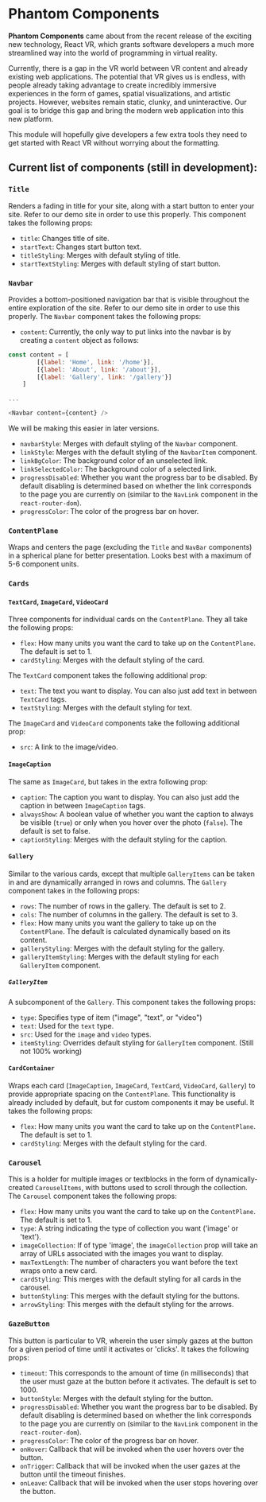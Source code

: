 # Phantom Components

**Phantom Components** came about from the recent release of the exciting new technology, React VR, which grants software developers a much more streamlined way into the world of programming in virtual reality. 

Currently, there is a gap in the VR world between VR content and already existing web applications. The potential that VR gives us is endless, with people already taking advantage to create incredibly immersive experiences in the form of games, spatial visualizations, and artistic projects. However, websites remain static, clunky, and uninteractive. Our goal is to bridge this gap and bring the modern web application into this new platform.

This module will hopefully give developers a few extra tools they need to get started with React VR without worrying about the formatting.

## Current list of components (still in development):
### `Title`
Renders a fading in title for your site, along with a start button to enter your site. Refer to our demo site in order to use this properly. This component takes the following props:
- `title`: Changes title of site.
- `startText`: Changes start button text.
- `titleStyling`: Merges with default styling of title.
- `startTextStyling`: Merges with default styling of start button.

### `Navbar`
Provides a bottom-positioned navigation bar that is visible throughout the entire exploration of the site. Refer to our demo site in order to use this properly. The `Navbar` component takes the following props:
- `content`: Currently, the only way to put links into the navbar is by creating a `content` object as follows:

```javascript
const content = [
        [{label: 'Home', link: '/home'}],
        [{label: 'About', link: '/about'}],
        [{label: 'Gallery', link: '/gallery'}]
    ]

...

<Navbar content={content} />
```
We will be making this easier in later versions.

- `navbarStyle`: Merges with default styling of the `Navbar` component.
- `linkStyle`: Merges with the default styling of the `NavbarItem` component.
- `linkBgColor`: The background color of an unselected link.
- `linkSelectedColor`: The background color of a selected link.
- `progressDisabled`: Whether you want the progress bar to be disabled. By default disabling is determined based on whether the link corresponds to the page you are currently on (similar to the `NavLink` component in the `react-router-dom`).
- `progressColor`: The color of the progress bar on hover.

### `ContentPlane`
Wraps and centers the page (excluding the `Title` and `NavBar` components) in a spherical plane for better presentation. Looks best with a maximum of 5-6 component units.

### `Cards`
#### `TextCard`, `ImageCard`, `VideoCard`
Three components for individual cards on the `ContentPlane`. They all take the following props:

- `flex`: How many units you want the card to take up on the `ContentPlane`. The default is set to 1.
- `cardStyling`: Merges with the default styling of the card.

The `TextCard` component takes the following additional prop:
- `text`: The text you want to display. You can also just add text in between `TextCard` tags.
- `textStyling`: Merges with the default styling for text.

The `ImageCard` and `VideoCard` components take the following additional prop:
- `src`: A link to the image/video.
#### `ImageCaption`
The same as `ImageCard`, but takes in the extra following prop:
- `caption`: The caption you want to display. You can also just add the caption in between `ImageCaption` tags.
- `alwaysShow`: A boolean value of whether you want the caption to always be visible (`true`) or only when you hover over the photo (`false`). The default is set to false.
- `captionStyling`: Merges with the default styling for the caption.
#### `Gallery`
Similar to the various cards, except that multiple `GalleryItems` can be taken in and are dynamically arranged in rows and columns. The `Gallery` component takes in the following props:
- `rows`: The number of rows in the gallery. The default is set to 2.
- `cols`: The number of columns in the gallery. The default is set to 3.
- `flex`: How many units you want the gallery to take up on the `ContentPlane`. The default is calculated dynamically based on its content.
- `galleryStyling`: Merges with the default styling for the gallery.
- `galleryItemStyling`: Merges with the default styling for each `GalleryItem` component.
##### `GalleryItem`
A subcomponent of the `Gallery`. This component takes the following props:
- `type`: Specifies type of item ("image", "text", or "video")
- `text`: Used for the `text` type.
- `src`: Used for the `image` and `video` types.
- `itemStyling`: Overrides default styling for `GalleryItem` component. (Still not 100% working)
#### `CardContainer`
Wraps each card (`ImageCaption`, `ImageCard`, `TextCard`, `VideoCard`, `Gallery`) to provide appropriate spacing on the `ContentPlane`. This functionality is already included by default, but for custom components it may be useful. It takes the following props:
- `flex`: How many units you want the card to take up on the `ContentPlane`. The default is set to 1.
- `cardStyling`: Merges with the default styling for the card.

### `Carousel`
This is a holder for multiple images or textblocks in the form of dynamically-created `CarouselItems`, with buttons used to scroll through the collection. The `Carousel` component takes the following props:

- `flex`: How many units you want the card to take up on the `ContentPlane`. The default is set to 1.
- `type`: A string indicating the type of collection you want ('image' or 'text').
- `imageCollection`: If of type 'image', the `imageCollection` prop will take an array of URLs associated with the images you want to display.
- `maxTextLength`: The number of characters you want before the text wraps onto a new card.
- `cardStyling`: This merges with the default styling for all cards in the carousel.
- `buttonStyling`: This merges with the default styling for the buttons.
- `arrowStyling`: This merges with the default styling for the arrows.

### `GazeButton`
This button is particular to VR, wherein the user simply gazes at the button for a given period of time until it activates or 'clicks'. It takes the following props:
- `timeout`: This corresponds to the amount of time (in milliseconds) that the user must gaze at the button before it activates. The default is set to 1000.
- `buttonStyle`: Merges with the default styling for the button.
- `progressDisabled`: Whether you want the progress bar to be disabled. By default disabling is determined based on whether the link corresponds to the page you are currently on (similar to the `NavLink` component in the `react-router-dom`).
- `progressColor`: The color of the progress bar on hover.
- `onHover`: Callback that will be invoked when the user hovers over the button.
- `onTrigger`: Callback that will be invoked when the user gazes at the button until the timeout finishes.
- `onLeave`: Callback that will be invoked when the user stops hovering over the button.